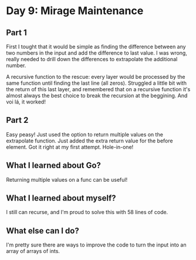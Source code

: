 # Day 9: Mirage Maintenance

## Part 1

First I tought that it would be simple as finding the difference between any two numbers in the input and add the difference to last value. I was wrong, really needed to drill down the differences to extrapolate the additional number.

A recursive function to the rescue: every layer would be processed by the same function until finding the last line (all zeros). Struggled a little bit with the return of this last layer, and remembered that on a recursive function it's almost always the best choice to break the recursion at the beggining. And voi lá, it worked!

## Part 2

Easy peasy! Just used the option to return multiple values on the extrapolate function. Just added the extra return value for the before element. Got it right at my first attempt. Hole-in-one!

## What I learned about Go?

Returning multiple values on a func can be useful!

## What I learned about myself?

I still can recurse, and I'm proud to solve this with 58 lines of code.

## What else can I do?

I'm pretty sure there are ways to improve the code to turn the input into an array of arrays of ints.

